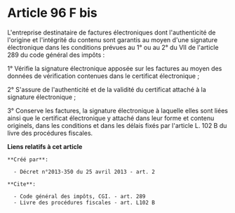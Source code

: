 # Article 96 F bis

L'entreprise destinataire de factures électroniques dont l'authenticité de l'origine et l'intégrité du contenu sont garantis
au moyen d'une signature électronique dans les conditions prévues au 1° ou au 
2° du VII de l'article 289 du code général des impôts 
: 

1° Vérifie la signature électronique apposée sur les factures au moyen des données de vérification contenues dans le
certificat électronique ; 

2° S'assure de l'authenticité et de la validité du certificat attaché à la signature électronique ; 

3° Conserve les factures, la signature électronique à laquelle elles sont liées ainsi que le certificat électronique y
attaché dans leur forme et contenu originels, dans les conditions et dans les délais fixés par l'article L. 102 B du livre
des procédures fiscales.

**Liens relatifs à cet article**

	**Créé par**:

	  - Décret n°2013-350 du 25 avril 2013 - art. 2

	**Cite**:

	  - Code général des impôts, CGI. - art. 289
	  - Livre des procédures fiscales - art. L102 B

